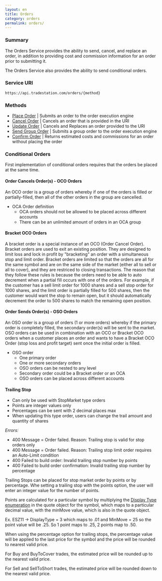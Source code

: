 ```yaml
---
layout: en
title: Orders
category: orders
permalink: orders/
---
```


### Summary

The Orders Service provides the ability to send, cancel, and replace an order, in addition to providing cost and commission information for an order prior to submitting it.

The Orders Service also provides the ability to send conditional orders.

### Service URI

`https://api.tradestation.com/orders/{method}`

### Methods

* [Place Order](place-order) | Submits an order to the order execution engine
* [Cancel Order](cancel-order) | Cancels an order that is provided in the URI
* [Update Order](update-order) | Cancels and Replaces an order provided to the URI
* [Send Group Order](send-group-order) | Submits a group order to the order execution engine
* [Confirm Order](confirm-order) | Returns estimated costs and commissions for an order without placing the order

### Conditional Orders

First implementation of conditional orders requires that the orders be placed at the same time.

#### Order Cancels Order(s) - OCO Orders

An OCO order is a group of orders whereby if one of the orders is filled or partially-filled, then all of the other orders in the group are cancelled.

* OCA Order definition
  * OCA orders should not be allowed to be placed across different accounts
  * There can be an unlimited amount of orders in an OCA group

#### Bracket OCO Orders

A bracket order is a special instance of an OCO (Order Cancel Order). Bracket orders are used to exit an existing position. They are designed to limit loss and lock in profit by "bracketing" an order with a simultaneous stop and limit order. Bracket orders are limited so that the orders are all for the same symbol and are on the same side of the market (either all to sell or all to cover), and they are restriced to closing transactions. The reason that they follow these rules is because the orders need to be able to auto decrement when a partial fill occurs with one of the orders. For example, if the customer has a sell limit order for 1000 shares and a sell stop order for 1000 shares, and the limit order is partially filled for 500 shares, then the customer would want the stop to remain open, but it should automatically decrement the order to 500 shares to match the remaining open position.

#### Order Sends Order(s) - OSO Orders

An OSO order is a group of orders (1 or more orders) whereby if the primary order is completely filled, the secondary order(s) will be sent to the market. OSO orders can be used in combination with an OCO or Bracket OCO orders when a customer places an order and wants to have a Bracket OCO Order (stop loss and profit target) sent once the initial order is filled.

* OSO order
  * One primary order
  * One or more secondary orders
  * OSO orders can be nested to any level
  * Secondary order could be a Bracket order or an OCA
  * OSO orders can be placed across different accounts

#### Trailing Stop

* Can only be used with StopMarket type orders
* Points are integer values only
* Percentages can be sent with 2 decimal places max
* When updating this type order, users can change the trail amount and quantity of shares

*Errors:*

* 400 Message = Order failed. Reason: Trailing stop is valid for stop orders only
* 400 Message = Order failed. Reason: Trailing stop limit order requires an Auto-Limit condition
* 400 Failed to build order: Invalid trailing stop number by points
* 400 Failed to build order confirmation: Invalid trailing stop number by percentage

Trailing Stops can be placed for stop market order by points or by percentage. Whe setting a trailing stop with the points option, the user will enter an integer value for the number of points.

Points are calculated for a particular symbol by multiplying the [Display Type enumeration](../objects/quote/#display_type_options) in the quote object for the symbol, which maps to a particular decimal value, with the minMove value, which is also in the quote object.

Ex. ESZ11 -> DisplayType = 3 which maps to .01 and MinMove = 25 so the point value will be .25. So 1 point maps to .25, 2 points map to .50.

When using the percentage option for trailing stops, the percentage value will be applied to the last price for the symbol and the price will be rounded to nearest valid price.

For Buy and BuyToCover trades, the estimated price will be rounded up to the nearest valid price.

For Sell and SellToShort trades, the estimated price will be rounded down to the nearest valid price.